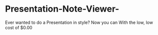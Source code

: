 # Presentation-Note-Viewer-
Ever wanted to do a Presentation in style? Now you can With the low, low cost of $0.00
